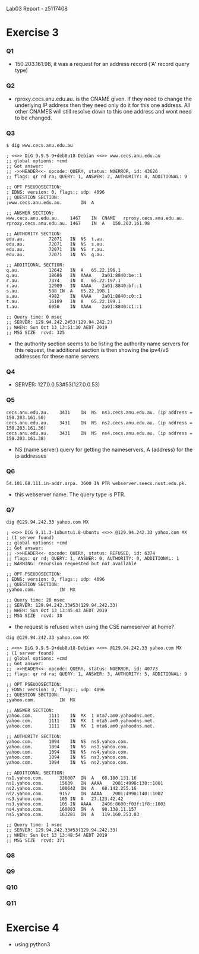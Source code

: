 Lab03 Report - z5117408

# Exercise 3

### Q1
* 150.203.161.98, it was a request for an address record ('A' record query type)

### Q2
* rproxy.cecs.anu.edu.au. is the CNAME given. If they need to change the underlying IP address then they need only do it for this one address. All other CNAMES will still resolve down to this one address and wont need to be changed. 

### Q3
~~~
$ dig www.cecs.anu.edu.au

; <<>> DiG 9.9.5-9+deb8u18-Debian <<>> www.cecs.anu.edu.au
;; global options: +cmd
;; Got answer:
;; ->>HEADER<<- opcode: QUERY, status: NOERROR, id: 43626
;; flags: qr rd ra; QUERY: 1, ANSWER: 2, AUTHORITY: 4, ADDITIONAL: 9

;; OPT PSEUDOSECTION:
; EDNS: version: 0, flags:; udp: 4096
;; QUESTION SECTION:
;www.cecs.anu.edu.au.		IN	A

;; ANSWER SECTION:
www.cecs.anu.edu.au.	1467	IN	CNAME	rproxy.cecs.anu.edu.au.
rproxy.cecs.anu.edu.au.	1467	IN	A	150.203.161.98

;; AUTHORITY SECTION:
edu.au.			72071	IN	NS	t.au.
edu.au.			72071	IN	NS	s.au.
edu.au.			72071	IN	NS	r.au.
edu.au.			72071	IN	NS	q.au.

;; ADDITIONAL SECTION:
q.au.			12642	IN	A	65.22.196.1
q.au.			18686	IN	AAAA	2a01:8840:be::1
r.au.			7374	IN	A	65.22.197.1
r.au.			12909	IN	AAAA	2a01:8840:bf::1
s.au.			588	IN	A	65.22.198.1
s.au.			4982	IN	AAAA	2a01:8840:c0::1
t.au.			16109	IN	A	65.22.199.1
t.au.			6950	IN	AAAA	2a01:8840:c1::1

;; Query time: 0 msec
;; SERVER: 129.94.242.2#53(129.94.242.2)
;; WHEN: Sun Oct 13 13:51:30 AEDT 2019
;; MSG SIZE  rcvd: 325
~~~
* the authority section seems to be listing the authority name servers for this request, the additional section is then showing the ipv4/v6 addresses for these name servers 

### Q4
* SERVER: 127.0.0.53#53(127.0.0.53)

### Q5
~~~
cecs.anu.edu.au.	3431	IN	NS	ns3.cecs.anu.edu.au. (ip address = 150.203.161.50)
cecs.anu.edu.au.	3431	IN	NS	ns2.cecs.anu.edu.au. (ip address = 150.203.161.36)
cecs.anu.edu.au.	3431	IN	NS	ns4.cecs.anu.edu.au. (ip address = 150.203.161.38)
~~~
* NS (name server) query for getting the nameservers, A (address) for the ip addresses 

### Q6
~~~
54.101.68.111.in-addr.arpa. 3600 IN	PTR	webserver.seecs.nust.edu.pk.
~~~
* this webserver name. The query type is PTR. 

### Q7
~~~
dig @129.94.242.33 yahoo.com MX

; <<>> DiG 9.11.3-1ubuntu1.8-Ubuntu <<>> @129.94.242.33 yahoo.com MX
; (1 server found)
;; global options: +cmd
;; Got answer:
;; ->>HEADER<<- opcode: QUERY, status: REFUSED, id: 6374
;; flags: qr rd; QUERY: 1, ANSWER: 0, AUTHORITY: 0, ADDITIONAL: 1
;; WARNING: recursion requested but not available

;; OPT PSEUDOSECTION:
; EDNS: version: 0, flags:; udp: 4096
;; QUESTION SECTION:
;yahoo.com.			IN	MX

;; Query time: 20 msec
;; SERVER: 129.94.242.33#53(129.94.242.33)
;; WHEN: Sun Oct 13 13:45:43 AEDT 2019
;; MSG SIZE  rcvd: 38
~~~
* the request is refused when using the CSE nameserver at home?
~~~
dig @129.94.242.33 yahoo.com MX

; <<>> DiG 9.9.5-9+deb8u18-Debian <<>> @129.94.242.33 yahoo.com MX
; (1 server found)
;; global options: +cmd
;; Got answer:
;; ->>HEADER<<- opcode: QUERY, status: NOERROR, id: 40773
;; flags: qr rd ra; QUERY: 1, ANSWER: 3, AUTHORITY: 5, ADDITIONAL: 9

;; OPT PSEUDOSECTION:
; EDNS: version: 0, flags:; udp: 4096
;; QUESTION SECTION:
;yahoo.com.			IN	MX

;; ANSWER SECTION:
yahoo.com.		1111	IN	MX	1 mta7.am0.yahoodns.net.
yahoo.com.		1111	IN	MX	1 mta5.am0.yahoodns.net.
yahoo.com.		1111	IN	MX	1 mta6.am0.yahoodns.net.

;; AUTHORITY SECTION:
yahoo.com.		1094	IN	NS	ns5.yahoo.com.
yahoo.com.		1094	IN	NS	ns1.yahoo.com.
yahoo.com.		1094	IN	NS	ns4.yahoo.com.
yahoo.com.		1094	IN	NS	ns3.yahoo.com.
yahoo.com.		1094	IN	NS	ns2.yahoo.com.

;; ADDITIONAL SECTION:
ns1.yahoo.com.		336007	IN	A	68.180.131.16
ns1.yahoo.com.		15639	IN	AAAA	2001:4998:130::1001
ns2.yahoo.com.		100642	IN	A	68.142.255.16
ns2.yahoo.com.		9157	IN	AAAA	2001:4998:140::1002
ns3.yahoo.com.		105	IN	A	27.123.42.42
ns3.yahoo.com.		105	IN	AAAA	2406:8600:f03f:1f8::1003
ns4.yahoo.com.		160083	IN	A	98.138.11.157
ns5.yahoo.com.		163281	IN	A	119.160.253.83

;; Query time: 1 msec
;; SERVER: 129.94.242.33#53(129.94.242.33)
;; WHEN: Sun Oct 13 13:48:54 AEDT 2019
;; MSG SIZE  rcvd: 371
~~~


### Q8

### Q9

### Q10

### Q11

# Exercise 4
* using python3

